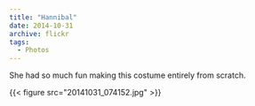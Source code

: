 ```yaml
---
title: "Hannibal"
date: 2014-10-31
archive: flickr
tags: 
  - Photos
---
```


She had so much fun making this costume entirely from scratch.

{{< figure src="20141031_074152.jpg" >}}